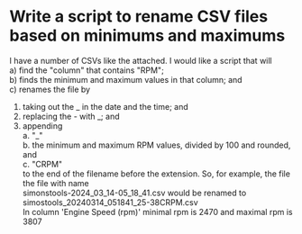 # Write a script to rename CSV files based on minimums and maximums  
  
I have a number of CSVs like the attached. I would like a script that will  
a) find the "column" that contains "RPM";  
b) finds the minimum and maximum values in that column; and  
c) renames the file by  
1. taking out the _ in the date and the time; and  
2. replacing the - with _; and  
3. appending  
a. "_"  
b. the minimum and maximum RPM values, divided by 100 and rounded, and  
c. "CRPM"  
to the end of the filename before the extension. 
So, for example, the  file the file with name  
simonstools-2024_03_14-05_18_41.csv would be renamed to  
simostools_20240314_051841_25-38CRPM.csv  
In column 'Engine Speed (rpm)' minimal rpm is 2470 and maximal rpm is 3807  